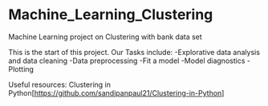# Machine_Learning_Clustering
Machine Learning project on Clustering with bank data set


This is the start of this project. Our Tasks include:
-Explorative data analysis and data cleaning
-Data preprocessing
-Fit a model
-Model diagnostics
-Plotting


Useful resources: Clustering in Python[https://github.com/sandipanpaul21/Clustering-in-Python]
